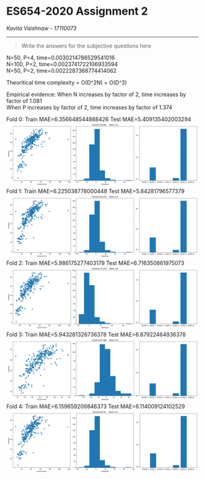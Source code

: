 # ES654-2020 Assignment 2

*Kavita Vaishnaw* - *17110073*

------

> Write the answers for the subjective questions here

N=50, P=4, time=0.0030214786529541016\
N=100, P=2, time=0.0023741722106933594\
N=50, P=2, time=0.0022287368774414062

Theoritical time complexity = O(D^2N) + O(D^3)

Empirical evidence:
When N increases by factor of 2, time increases by factor of 1.081\
When P increases by factor of 2, time increases by factor of 1.374

Fold 0: Train MAE=6.356648544888426     Test MAE=5.409135402003294
![Fold 0](images/q2-1.png)
Fold 1: Train MAE=6.225038778000448     Test MAE=5.84281796577379
![Fold 1](images/q2-2.png)
Fold 2: Train MAE=5.986175277403179     Test MAE=6.716350861975073
![Fold 2](images/q2-3.png)
Fold 3: Train MAE=5.943281326736378     Test MAE=6.87922464936378
![Fold 3](images/q2-4.png)
Fold 4: Train MAE=6.159659209846373     Test MAE=6.114009124102529
![Fold 4](images/q2-5.png)

